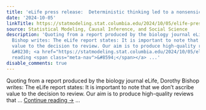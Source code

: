 ```yaml
---
title: 'eLife press release:  Deterministic thinking led to a nonsensical statement'
date: '2024-10-05'
linkTitle: https://statmodeling.stat.columbia.edu/2024/10/05/elife-press-release-deterministic-thinking-led-to-a-nonsensical-statement/
source: Statistical Modeling, Causal Inference, and Social Science
description: 'Quoting from a report produced by the biology journal eLife, Dorothy
  Bishop writes: The eLife report states: It is important to note that we don’t ascribe
  value to the decision to review. Our aim is to produce high-quality reviews that
  &#8230; <a href="https://statmodeling.stat.columbia.edu/2024/10/05/elife-press-release-deterministic-thinking-led-to-a-nonsensical-statement/">Continue
  reading <span class="meta-nav">&#8594;</span></a> ...'
disable_comments: true
---
```

Quoting from a report produced by the biology journal eLife, Dorothy Bishop writes: The eLife report states: It is important to note that we don’t ascribe value to the decision to review. Our aim is to produce high-quality reviews that &#8230; <a href="https://statmodeling.stat.columbia.edu/2024/10/05/elife-press-release-deterministic-thinking-led-to-a-nonsensical-statement/">Continue reading <span class="meta-nav">&#8594;</span></a> ...